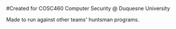 #Created for COSC460 Computer Security @ Duquesne University

Made to run against other teams' huntsman programs.
